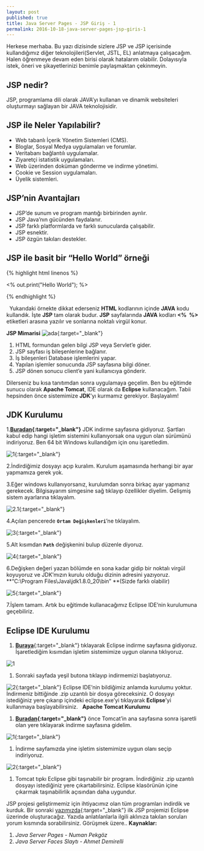 ```yaml
---
layout: post
published: true
title: Java Server Pages - JSP Giriş - 1
permalink: 2016-10-18-java-server-pages-jsp-giris-1
---
```

Herkese merhaba. Bu yazı dizisinde sizlere JSP ve JSP içerisinde kullandığımız diğer teknolojileri(Servlet, JSTL, EL) anlatmaya çalışacağım. Halen öğrenmeye devam eden birisi olarak hatalarım olabilir. Dolayısıyla istek, öneri ve şikayetlerinizi benimle paylaşmaktan çekinmeyin. 

## JSP nedir? 

JSP, programlama dili olarak JAVA’yı kullanan ve dinamik websiteleri oluşturmayı sağlayan bir JAVA teknolojisidir. 

## JSP ile Neler Yapılabilir?

*   Web tabanlı İçerik Yönetim Sistemleri (CMS).
*   Bloglar, Sosyal Medya uygulamaları ve forumlar.
*   Veritabanı bağlantılı uygulamalar.
*   Ziyaretçi istatistik uygulamaları.
*   Web üzerinden doküman gönderme ve indirme yönetimi.
*   Cookie ve Session uygulamaları.
*   Üyelik sistemleri.

## JSP’nin Avantajları

*   JSP’de sunum ve program mantığı birbirinden ayrılır.
*   JSP Java’nın gücünden faydalanır.
*   JSP farklı platformlarda ve farklı sunucularda çalışabilir.
*   JSP esnektir.
*   JSP özgün takıları destekler.

## JSP ile basit bir “Hello World” örneği
  
{% highlight html linenos %}
<html>

<head>

   <title>JSP Örnek</title>

</head>

<body>

   <% out.print("Hello World"); %>

</body>

</html>
{% endhighlight %}

  Yukarıdaki örnekte dikkat ederseniz **HTML** kodlarının içinde **JAVA** kodu kullandık. İşte **JSP** tam olarak budur. **JSP** sayfalarında **JAVA** kodları **<%  %>** etiketleri arasına yazılır ve sonlarına noktalı virgül konur.  
  
  **JSP Mimarisi** ![ada](http://kod5.org/wp-content/uploads/2015/03/ada-1024x274.jpg){:target="_blank"}

1.  HTML formundan gelen bilgi JSP veya Servlet’e gider.
2.  JSP sayfası iş bileşenlerine bağlanır.
3.  İş bileşenleri Database işlemlerini yapar.
4.  Yapılan işlemler sonucunda JSP sayfasına bilgi döner.
5.  JSP dönen sonucu client’e yani kullanıcıya gönderir.

 Dilerseniz bu kısa tanıtımdan sonra uygulamaya geçelim. Ben bu eğitimde sunucu olarak **Apache Tomcat**, IDE olarak da **Eclipse** kullanacağım. Tabii hepsinden önce sistemimize **JDK**’yı kurmamız gerekiyor. Başlayalım!   
 
## JDK Kurulumu

1.**[Buradan](http://www.oracle.com/technetwork/java/javase/downloads/jdk8-downloads-2133151.html){:target="_blank"}** JDK indirme sayfasına gidiyoruz. Şartları kabul edip hangi işletim sistemini kullanıyorsak ona uygun olan sürümünü indiriyoruz. Ben 64 bit Windows kullandığım için onu işaretledim.

![1](http://kod5.org/wp-content/uploads/2015/03/11-1024x570.png){:target="_blank"}

2.İndirdiğimiz dosyayı açıp kuralım. Kurulum aşamasında herhangi bir ayar yapmamıza gerek yok.

3.Eğer windows kullanıyorsanız, kurulumdan sonra birkaç ayar yapmanız gerekecek. Bilgisayarım simgesine sağ tıklayıp özellikler diyelim. Gelişmiş sistem ayarlarına tıklayalım.

![2.1](http://kod5.org/wp-content/uploads/2015/03/2.1-1024x545.png){:target="_blank"}

4.Açılan pencerede **`Ortam Değişkenleri`**’ne tıklayalım.

![3](http://kod5.org/wp-content/uploads/2015/03/3.png){:target="_blank"}

5.Alt kısımdan **`Path`** değişkenini bulup düzenle diyoruz.

![4](http://kod5.org/wp-content/uploads/2015/03/4.png){:target="_blank"}

6.Değişken değeri yazan bölümde en sona kadar gidip bir noktalı virgül koyuyoruz ve JDK’mızın kurulu olduğu dizinin adresini yazıyoruz. **“C:\Program Files\Java\jdk1.8.0_20\bin” **(Sizde farklı olabilir)

![5](http://kod5.org/wp-content/uploads/2015/03/5.png){:target="_blank"}

7.İşlem tamam. Artık bu eğitimde kullanacağımız Eclipse IDE’nin kurulumuna geçebiliriz.

## Eclipse IDE Kurulumu

1.  [**Buraya**](https://eclipse.org/downloads/){:target="_blank"} tıklayarak Eclipse indirme sayfasına gidiyoruz. İşaretlediğim kısımdan işletim sistemimize uygun olanına tıklıyoruz.

![1](http://kod5.org/wp-content/uploads/2015/03/12-1024x547.png)

1.  Sonraki sayfada yeşil butona tıklayıp indirmemizi başlatıyoruz.

![2](http://kod5.org/wp-content/uploads/2015/03/21-1024x546.png){:target="_blank"} Eclipse IDE’nin bildiğimiz anlamda kurulumu yoktur. İndirmeniz bittiğinde .zip uzantılı bir dosya göreceksiniz. O dosyayı istediğiniz yere çıkarıp içindeki eclipse.exe’yi tıklayarak **Eclipse**’yi kullanmaya başlayabilirsiniz.   **Apache Tomcat Kurulumu**

1.  **[Buradan](http://tomcat.apache.org/){:target="_blank"}** önce Tomcat’in ana sayfasına sonra işaretli olan yere tıklayarak indirme sayfasına gidelim.

![1](http://kod5.org/wp-content/uploads/2015/03/1-1024x546.png){:target="_blank"}

1.  İndirme sayfamızda yine işletim sistemimize uygun olanı seçip indiriyoruz.

![2](http://kod5.org/wp-content/uploads/2015/03/2-1024x546.png){:target="_blank"}

1.  Tomcat tıpkı Eclipse gibi taşınabilir bir program. İndirdiğiniz .zip uzantılı dosyayı istediğiniz yere çıkartabilirsiniz. Eclipse klasörünün içine çıkarmak taşınabilirlik açısından daha uygundur.

JSP projesi geliştirmemiz için ihtiyacımız olan tüm programları indirdik ve kurduk. Bir sonraki [yazımızda](http://kod5.org/jsp-ile-ilk-uygulama-2/){:target="_blank"} ilk JSP projemizi Eclipse üzerinde oluşturacağız. Yazıda anlatılanlarla ilgili aklınıza takılan soruları yorum kısmında sorabilirsiniz. Görüşmek üzere.. **Kaynaklar:**

1.  _Java Server Pages - Numan Pekgöz_
2.  _Java Server Faces Slaytı - Ahmet Demirelli_

